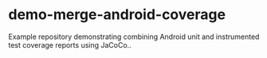 # demo-merge-android-coverage
Example repository demonstrating combining Android unit and instrumented test coverage reports using JaCoCo..
